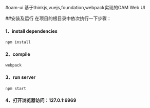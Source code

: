 
#oam-ui
基于thinkjs,vuejs,foundation,webpack实现的OAM Web UI

##安装及运行
在项目的根目录中依次执行一下步骤：
#### 1、install dependencies

```
npm install
```
#### 2、compile 

```
webpack
```
#### 3、run server

```
npm start
```
#### 4、打开浏览器访问：127.0.1:6969

